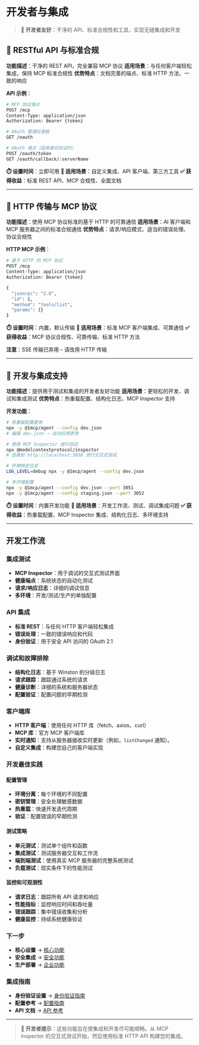 # 开发者与集成

> **🔧 开发者友好**：干净的 API、标准合规性和工具，实现无缝集成和开发

## 🔌 RESTful API 与标准合规

**功能描述**：干净的 REST API，完全兼容 MCP 协议
**适用场景**：与任何客户端轻松集成，保持 MCP 标准合规性
**优势特点**：文档完善的端点、标准 HTTP 方法、一致的响应

**API 示例**：

```bash
# MCP 协议端点
POST /mcp
Content-Type: application/json
Authorization: Bearer {token}

# OAuth 管理仪表板
GET /oauth

# OAuth 端点（启用身份验证时）
POST /oauth/token
GET /oauth/callback/:serverName
```

**⏱️ 设置时间**：立即可用
**🎯 适用场景**：自定义集成、API 客户端、第三方工具
**✅ 获得收益**：标准 REST API、MCP 合规性、全面文档

---

## 📡 HTTP 传输与 MCP 协议

**功能描述**：使用 MCP 协议标准的基于 HTTP 的可靠通信
**适用场景**：AI 客户端和 MCP 服务器之间的标准合规通信
**优势特点**：请求/响应模式、适当的错误处理、协议合规性

**HTTP MCP 示例**：

```bash
# 基于 HTTP 的 MCP 协议
POST /mcp
Content-Type: application/json
Authorization: Bearer {token}

{
  "jsonrpc": "2.0",
  "id": 1,
  "method": "tools/list",
  "params": {}
}
```

**⏱️ 设置时间**：内置，默认传输
**🎯 适用场景**：标准 MCP 客户端集成、可靠通信
**✅ 获得收益**：MCP 协议合规性、可靠传输、标准 HTTP 方法

**注意**：SSE 传输已弃用 - 请改用 HTTP 传输

---

## 🧪 开发与集成支持

**功能描述**：提供用于测试和集成的开发者友好功能
**适用场景**：更轻松的开发、调试和集成测试
**优势特点**：热重载配置、结构化日志、MCP Inspector 支持

**开发功能**：

```bash
# 热重载配置更改
npx -y @1mcp/agent --config dev.json
# 编辑 dev.json → 自动应用更改

# 使用 MCP Inspector 进行测试
npx @modelcontextprotocol/inspector
# 连接到 http://localhost:3050 进行交互式测试

# 环境特定日志
LOG_LEVEL=debug npx -y @1mcp/agent --config dev.json

# 多环境配置
npx -y @1mcp/agent --config dev.json --port 3051
npx -y @1mcp/agent --config staging.json --port 3052
```

**⏱️ 设置时间**：内置开发功能
**🎯 适用场景**：开发工作流、测试、调试集成问题
**✅ 获得收益**：热重载配置、MCP Inspector 集成、结构化日志、多环境支持

---

## 开发工作流

### 集成测试

- **MCP Inspector**：用于调试的交互式测试界面
- **健康端点**：系统状态的自动化测试
- **请求/响应日志**：详细的调试信息
- **多环境**：开发/测试/生产的单独配置

### API 集成

- **标准 REST**：与任何 HTTP 客户端轻松集成
- **错误处理**：一致的错误响应和代码
- **身份验证**：用于安全 API 访问的 OAuth 2.1

### 调试和故障排除

- **结构化日志**：基于 Winston 的分级日志
- **请求跟踪**：跟踪通过系统的请求
- **健康诊断**：详细的系统和服务器状态
- **配置验证**：配置问题的早期检测

### 客户端库

- **HTTP 客户端**：使用任何 HTTP 库（fetch、axios、curl）
- **MCP 库**：官方 MCP 客户端库
- **实时通知**：支持从服务器接收实时更新（例如，`listChanged` 通知）。
- **自定义集成**：构建您自己的客户端实现

### 开发最佳实践

#### 配置管理

- **环境分离**：每个环境的不同配置
- **密钥管理**：安全处理敏感数据
- **热重载**：快速开发迭代周期
- **验证**：配置错误的早期检测

#### 测试策略

- **单元测试**：测试单个组件和函数
- **集成测试**：测试服务器交互和工作流
- **端到端测试**：使用真实 MCP 服务器的完整系统测试
- **负载测试**：现实条件下的性能测试

#### 监控和可观测性

- **请求日志**：跟踪所有 API 请求和响应
- **性能指标**：监控响应时间和吞吐量
- **错误跟踪**：集中错误收集和分析
- **健康监控**：持续系统健康验证

### 下一步

- **核心设置** → [核心功能](/guide/essentials/core-features)
- **安全集成** → [安全功能](/guide/advanced/security)
- **生产部署** → [企业功能](/guide/advanced/enterprise)

### 集成指南

- **身份验证设置** → [身份验证指南](/guide/advanced/authentication)
- **配置参考** → [配置指南](/guide/essentials/configuration)
- **API 文档** → [API 参考](/reference/health-check)

---

> **🔧 开发者提示**：这些功能旨在使集成和开发尽可能顺畅。从 MCP Inspector 的交互式测试开始，然后使用标准 HTTP API 构建您的集成。
